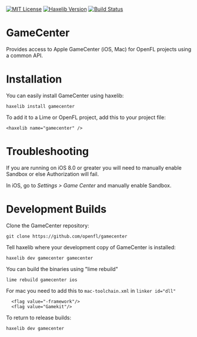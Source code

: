 [![MIT License](https://img.shields.io/badge/license-MIT-blue.svg?style=flat)](LICENSE.md) [![Haxelib Version](https://img.shields.io/github/tag/openfl/gamecenter.svg?style=flat&label=haxelib)](http://lib.haxe.org/p/gamecenter) [![Build Status](https://img.shields.io/travis/openfl/extension-gamecenter.svg?style=flat)](https://travis-ci.org/openfl/extension-gamecenter)

GameCenter
==========

Provides access to Apple GameCenter (iOS, Mac) for OpenFL projects using a common API.


Installation
============

You can easily install GameCenter using haxelib:

    haxelib install gamecenter

To add it to a Lime or OpenFL project, add this to your project file:

    <haxelib name="gamecenter" />


Troubleshooting
===============

If you are running on iOS 8.0 or greater you will need to manually enable Sandbox or else Authorization will fail.

In iOS, go to *Settings > Game Center* and manually enable Sandbox.


Development Builds
==================

Clone the GameCenter repository:

    git clone https://github.com/openfl/gamecenter

Tell haxelib where your development copy of GameCenter is installed:

    haxelib dev gamecenter gamecenter

You can build the binaries using "lime rebuild"

    lime rebuild gamecenter ios

For mac you need to add this to ```mac-toolchain.xml``` in ```linker id="dll"```
```
  <flag value="-framework"/>
  <flag value="Gamekit"/>
```

To return to release builds:

    haxelib dev gamecenter
